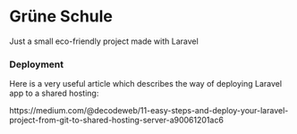 <h1 class="center"> Grüne Schule </h1>
<p> Just a small eco-friendly project made with Laravel </p>


<h3> Deployment </h3> 
<p> Here is a very useful article which describes the way of deploying Laravel app to a shared hosting: </p>
https://medium.com/@decodeweb/11-easy-steps-and-deploy-your-laravel-project-from-git-to-shared-hosting-server-a90061201ac6
